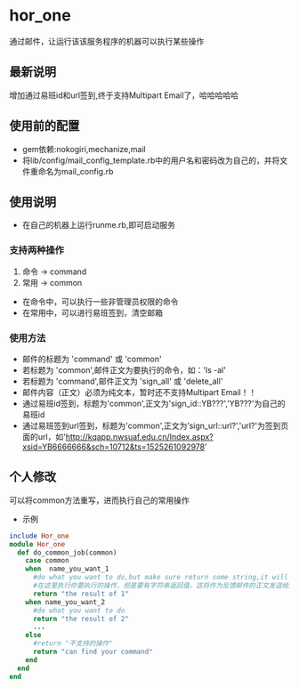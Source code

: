 # hor_one
通过邮件，让运行该该服务程序的机器可以执行某些操作
## 最新说明
增加通过易班id和url签到,终于支持Multipart Email了，哈哈哈哈哈
## 使用前的配置
- gem依赖:nokogiri,mechanize,mail
- 将lib/config/mail_config_template.rb中的用户名和密码改为自己的，并将文件重命名为mail_config.rb
## 使用说明
- 在自己的机器上运行runme.rb,即可启动服务
### 支持两种操作
1. 命令 -> command
2. 常用 -> common
- 在命令中，可以执行一些非管理员权限的命令
- 在常用中，可以进行易班签到，清空邮箱
### 使用方法
- 邮件的标题为 'command' 或 'common'
- 若标题为 'common',邮件正文为要执行的命令，如：'ls -al'
- 若标题为 'command',邮件正文为 'sign_all' 或 'delete_all'
- 邮件内容（正文）必须为纯文本，暂时还不支持Multipart Email！！
- 通过易班id签到，标题为'common',正文为'sign_id::YB???','YB???'为自己的易班id
- 通过易班签到url签到，标题为'common',正文为’sign_url::url?','url?'为签到页面的url，如'http://kqapp.nwsuaf.edu.cn/Index.aspx?xsid=YB6666666&sch=10712&ts=1525261092978'
## 个人修改
可以将common方法重写，进而执行自己的常用操作
- 示例
```ruby
include Hor_one
module Hor_one
  def do_common_job(common)
    case common
    when  name_you_want_1
      #do what you want to do,but make sure return some string,it will feedback to you
      #在这里执行你要执行的操作，但是要有字符串返回值，这将作为反馈邮件的正文发送给您
      return "the result of 1"
    when name_you_want_2
      #do what you want to do
      return "the result of 2"
      ...
    else
      #return "不支持的操作"
      return "can find your command"
    end
  end
end
  ```
